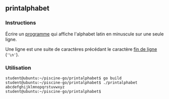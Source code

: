 ## printalphabet

### Instructions

Écrire un [programme](TODO-LINK) qui affiche l'alphabet latin en minuscule sur une seule ligne.

Une ligne est une suite de caractères précédant le caractère [fin de ligne](https://en.wikipedia.org/wiki/Newline) (`'\n'`).

### Utilisation

```console
student@ubuntu:~/piscine-go/printalphabet$ go build
student@ubuntu:~/piscine-go/printalphabet$ ./printalphabet
abcdefghijklmnopqrstuvwxyz
student@ubuntu:~/piscine-go/printalphabet$
```
